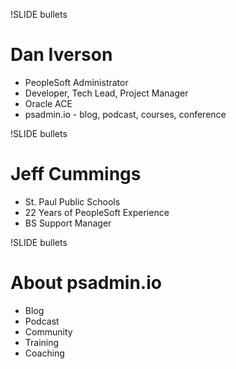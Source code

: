 <!-- !SLIDE bullets

# Kyle Benson

* PeopleSoft Administrator
    * Automation/DPK
    * Life Cycle Management
    * Fluid Navigation
* Oracle ACE
* 10+ years in PeopleSoft -->

!SLIDE bullets

# Dan Iverson

* PeopleSoft Administrator
* Developer, Tech Lead, Project Manager
* Oracle ACE
* psadmin.io - blog, podcast, courses, conference

!SLIDE bullets

# Jeff Cummings

* St. Paul Public Schools
* 22 Years of PeopleSoft Experience
* BS Support Manager

!SLIDE bullets

# About psadmin.io

* Blog
* Podcast
* Community
* Training
* Coaching
